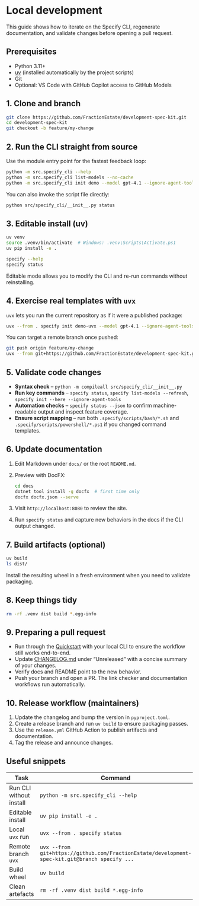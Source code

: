 # Local development

This guide shows how to iterate on the Specify CLI, regenerate documentation, and validate changes before opening a pull request.

## Prerequisites

- Python 3.11+
- [uv](https://docs.astral.sh/uv/) (installed automatically by the project scripts)
- Git
- Optional: VS Code with GitHub Copilot access to GitHub Models

## 1. Clone and branch

```bash
git clone https://github.com/FractionEstate/development-spec-kit.git
cd development-spec-kit
git checkout -b feature/my-change
```

## 2. Run the CLI straight from source

Use the module entry point for the fastest feedback loop:

```bash
python -m src.specify_cli --help
python -m src.specify_cli list-models --no-cache
python -m src.specify_cli init demo --model gpt-4.1 --ignore-agent-tools
```

You can also invoke the script file directly:

```bash
python src/specify_cli/__init__.py status
```

## 3. Editable install (uv)

```bash
uv venv
source .venv/bin/activate  # Windows: .venv\Scripts\Activate.ps1
uv pip install -e .

specify --help
specify status
```

Editable mode allows you to modify the CLI and re-run commands without reinstalling.

## 4. Exercise real templates with `uvx`

`uvx` lets you run the current repository as if it were a published package:

```bash
uvx --from . specify init demo-uvx --model gpt-4.1 --ignore-agent-tools
```

You can target a remote branch once pushed:

```bash
git push origin feature/my-change
uvx --from git+https://github.com/FractionEstate/development-spec-kit.git@feature/my-change specify list-models --refresh
```

## 5. Validate code changes

- **Syntax check** – `python -m compileall src/specify_cli/__init__.py`
- **Run key commands** – `specify status`, `specify list-models --refresh`, `specify init --here --ignore-agent-tools`
- **Automation checks** – `specify status --json` to confirm machine-readable output and inspect feature coverage.
- **Ensure script mapping** – run both `.specify/scripts/bash/*.sh` and `.specify/scripts/powershell/*.ps1` if you changed command templates.

## 6. Update documentation

1. Edit Markdown under `docs/` or the root `README.md`.
2. Preview with DocFX:

   ```bash
   cd docs
   dotnet tool install -g docfx  # first time only
   docfx docfx.json --serve
   ```

3. Visit `http://localhost:8080` to review the site.
4. Run `specify status` and capture new behaviors in the docs if the CLI output changed.

## 7. Build artifacts (optional)

```bash
uv build
ls dist/
```

Install the resulting wheel in a fresh environment when you need to validate packaging.

## 8. Keep things tidy

```bash
rm -rf .venv dist build *.egg-info
```

## 9. Preparing a pull request

- Run through the [Quickstart](getting-started/quickstart.md) with your local CLI to ensure the workflow still works end-to-end.
- Update [CHANGELOG.md](../CHANGELOG.md) under “Unreleased” with a concise summary of your changes.
- Verify docs and README point to the new behavior.
- Push your branch and open a PR. The link checker and documentation workflows run automatically.

## 10. Release workflow (maintainers)

1. Update the changelog and bump the version in `pyproject.toml`.
2. Create a release branch and run `uv build` to ensure packaging passes.
3. Use the `release.yml` GitHub Action to publish artifacts and documentation.
4. Tag the release and announce changes.

## Useful snippets

| Task | Command |
| ---- | ------- |
| Run CLI without install | `python -m src.specify_cli --help` |
| Editable install | `uv pip install -e .` |
| Local `uvx` run | `uvx --from . specify status` |
| Remote branch `uvx` | `uvx --from git+https://github.com/FractionEstate/development-spec-kit.git@branch specify ...` |
| Build wheel | `uv build` |
| Clean artefacts | `rm -rf .venv dist build *.egg-info` |
